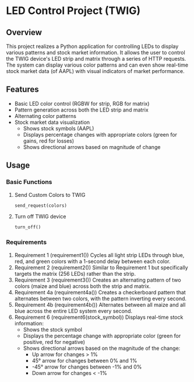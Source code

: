 # LED Control Project (TWIG)
## Overview
This project realizes a Python application for controlling LEDs to display various patterns and stock market information. It allows the user to control the TWIG device's LED strip and matrix through a series of HTTP requests. The system can display various color patterns and can even show real-time stock market data (of AAPL) with visual indicators of market performance.
## Features
- Basic LED color control (RGBW for strip, RGB for matrix)
- Pattern generation across both the LED strip and matrix
- Alternating color patterns
- Stock market data visualization
  - Shows stock symbols (AAPL)
  - Displays percentage changes with appropriate colors (green for gains, red for losses)
  - Shows directional arrows based on magnitude of change
## Usage
### Basic Functions
1. Send Custom Colors to TWIG
   ```python
   send_request(colors)
   ```
2. Turn off TWIG device
   ```python
   turn_off()
   ```
### Requirements
1. Requirement 1 (requirement1())
  Cycles all light strip LEDs through blue, red, and green colors with a 1-second delay between each color.
2. Requirement 2 (requirement2())
  Similar to Requirement 1 but specifically targets the matrix (256 LEDs) rather than the strip.
3. Requirement 3 (requirement3())
  Creates an alternating pattern of two colors (maize and blue) across both the strip and matrix.
4. Requirement 4a (requirement4a())
  Creates a checkerboard pattern that alternates between two colors, with the pattern inverting every second.
5. Requirement 4b (requirement4b())
  Alternates between all maize and all blue across the entire LED system every second.
6. Requirement 6 (requirement6(stock_symbol))
  Displays real-time stock information:
   - Shows the stock symbol
   - Displays the percentage change with appropriate color (green for positive, red for negative)
   - Shows directional arrows based on the magnitude of the change:
     - Up arrow for changes > 1%
     - 45° arrow for changes between 0% and 1%
     - -45° arrow for changes between -1% and 0%
     - Down arrow for changes < -1%
